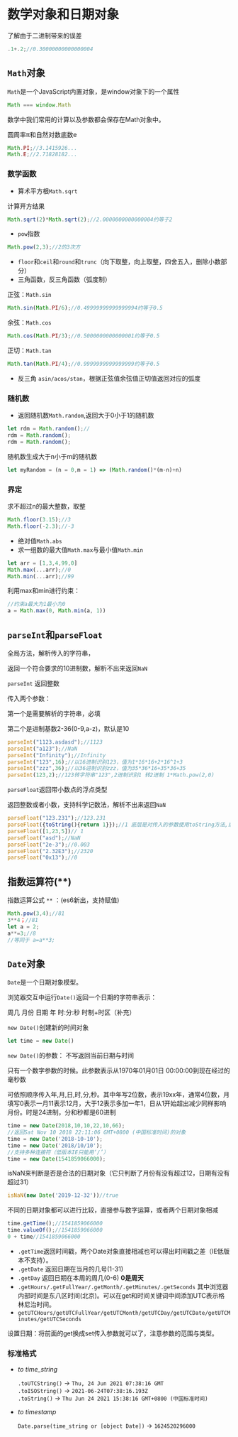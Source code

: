 # 数学对象和日期对象

了解由于二进制带来的误差

```js
.1+.2;//0.30000000000000004
```



## `Math`对象

`Math`是一个JavaScript内置对象，是window对象下的一个属性

```js
Math === window.Math
```

数学中我们常用的计算以及参数都会保存在Math对象中。

圆周率π和自然对数底数e

```js
Math.PI;//3.1415926...
Math.E;//2.71828182...
```

### 数学函数

* 算术平方根`Math.sqrt`

计算开方结果

```js
Math.sqrt(2)*Math.sqrt(2);//2.0000000000000004约等于2
```

* `pow`指数

```js
Math.pow(2,3);//2的3次方
```

*  `floor`和`ceil`和`round`和`trunc`（向下取整，向上取整，四舍五入，删除小数部分）
* 三角函数，反三角函数（弧度制）

正弦：`Math.sin`

```js
Math.sin(Math.PI/6);//0.49999999999999994约等于0.5
```

余弦：`Math.cos`

```js
Math.cos(Math.PI/3);//0.5000000000000001约等于0.5
```

正切：`Math.tan`

```js
Math.tan(Math.PI/4);//0.9999999999999999约等于0.5
```

* 反三角 `asin/acos/stan`，根据正弦值余弦值正切值返回对应的弧度

### 随机数

* 返回随机数`Math.random`,返回大于0小于1的随机数

```js
let rdm = Math.random();//
rdm = Math.random();
rdm = Math.random();
```

随机数生成大于n小于m的随机数

```js
let myRandom = (n = 0,m = 1) => (Math.random()*(m-n)+n)
```



### 界定

求不超过n的最大整数，取整

```js
Math.floor(3.15);//3
Math.floor(-2.3);//-3
```

* 绝对值`Math.abs`
* 求一组数的最大值`Math.max`与最小值`Math.min`

```js
let arr = [1,3,4,99,0]
Math.max(...arr);//0
Math.min(...arr);//99
```

利用max和min进行约束：

```js
//约束a最大为1最小为0
a = Math.max(0, Math.min(a, 1))
```



## `parseInt`和`parseFloat`

全局方法，解析传入的字符串，

返回一个符合要求的10进制数，解析不出来返回`NaN`

`parseInt` 返回整数

传入两个参数：

第一个是需要解析的字符串，必填

第二个是进制基数2-36(0-9,a-z)，默认是10

```js
parseInt("1123.asdasd");//1123
parseInt("a123");//NaN
parseInt("Infinity");//Infinity
parseInt("123",16);//以16进制识别123，值为1*16*16+2*16^1+3
parseInt("zzz",36);//以36进制识别zzz，值为35*36*16+35*36+35
parseInt(123,2);//123转字符串"123",2进制识别1 转2进制 1*Math.pow(2,0)
```

`parseFloat`返回带小数点的浮点类型

返回整数或者小数，支持科学记数法，解析不出来返回`NaN`

```js
parseFloat("123.231");//123.231
parseFloat({toString(){return 1}});//1 底层是对传入的参数使用toString方法,或者valueOf方法
parseFloat([1,23,5])// 1 
parseFloat("asd");//NaN
parseFloat("2e-3");//0.003
parseFloat("2.32E3");//2320
parseFloat("0x13");//0
```



## 指数运算符(**) 

指数运算公式 `**` ：(es6新出，支持赋值)

```js
Math.pow(3,4);//81
3**4；//81
let a = 2;
a**=3;//8
//等同于 a=a**3;
```



## `Date`对象

`Date`是一个日期对象模型。

浏览器交互中运行`Date()`返回一个日期的字符串表示：

周几 月份 日期 年 时:分:秒 时制+时区（补充）

`new Date()`创建新的时间对象

```js
let time = new Date()
```

`new Date()`的参数： 不写返回当前日期与时间

只有一个数字参数的时候。此参数表示从1970年01月01日 00:00:00到现在经过的毫秒数

可依照顺序传入年,月,日,时,分,秒。其中年写2位数，表示19xx年，通常4位数，月填写0表示一月11表示12月，大于12表示多加一年1，日从1开始超出减少同样影响月份。时是24进制，分和秒都是60进制

```js
time = new Date(2018,10,10,22,10,66);
//返回Sat Nov 10 2018 22:11:06 GMT+0800 (中国标准时间)的对象
time = new Date('2018-10-10');
time = new Date('2018/10/10');
//支持多种连接符（低版本IE只能用‘/’）
time = new Date(1541859066000);
```

isNaN来判断是否是合法的日期对象（它只判断了月份有没有超过12，日期有没有超过31）

```js
isNaN(new Date('2019-12-32'))//true
```

不同的日期对象都可以进行比较，直接参与数字运算，或者两个日期对象相减

```js
time.getTime();//1541859066000
time.valueOf();//1541859066000
0 + time//1541859066000
```

- `.getTime`返回时间戳，两个Date对象直接相减也可以得出时间戳之差（IE低版本不支持）。
- `.getDate` 返回日期在当月的几号(1-31)
- `.getDay` 返回日期在本周的周几(0-6) **0是周天** 
- `.getHours/.getFullYear/.getMonth/.getMinutes/.getSeconds`
    其中浏览器内部时间是东八区时间(北京)。可以在get和时间关键词中间添加UTC表示格林尼治时间。
- `getUTCHours/getUTCFullYear/getUTCMonth/getUTCDay/getUTCDate/getUTCMinutes/getUTCSeconds`

设置日期：将前面的get换成set传入参数就可以了，注意参数的范围与类型。

### 标准格式

- *to time_string*

  `.toUTCString()` -> `Thu, 24 Jun 2021 07:38:16 GMT`    
  `.toISOString()` -> `2021-06-24T07:38:16.193Z`    
  `.toString()` -> `Thu Jun 24 2021 15:38:16 GMT+0800 (中国标准时间)`

- *to timestamp*

  `Date.parse(time_string or [object Date])`  -> `1624520296000`

